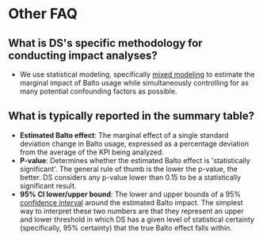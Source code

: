 # Other FAQ
## What is DS's specific methodology for conducting impact analyses?
- We use statistical modeling, specifically [mixed modeling](https://en.wikipedia.org/wiki/Mixed_model) to estimate the marginal impact of Balto usage while simultaneously controlling for as many potential confounding factors as possible.

## What is typically reported in the summary table?
- **Estimated Balto effect**: The marginal effect of a single standard deviation change in Balto usage, expressed as a percentage deviation from the average of the KPI being analyzed.
- **P-value**: Determines whether the estimated Balto effect is 'statistically significant'. The general rule of thumb is the lower the p-value, the better. DS considers any p-value lower than 0.15 to be a statistically significant result.
- **95% CI lower/upper bound**: The lower and upper bounds of a 95% [confidence interval](https://en.wikipedia.org/wiki/Confidence_interval) around the estimated Balto impact. The simplest way to interpret these two numbers are that they represent an upper and lower threshold in which DS has a given level of statistical certainty (specifically, 95% certainty) that the true Balto effect falls within.

